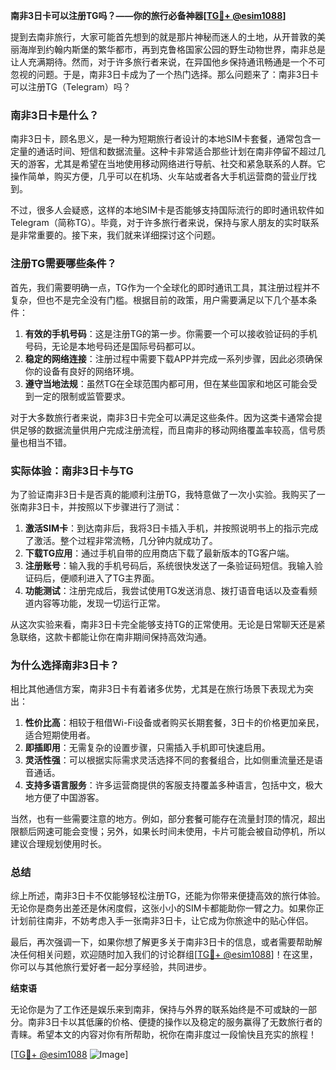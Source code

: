 **南非3日卡可以注册TG吗？——你的旅行必备神器[[TG💪+ @esim1088](https://t.me/s/esim1088)]**

提到去南非旅行，大家可能首先想到的就是那片神秘而迷人的土地，从开普敦的美丽海岸到约翰内斯堡的繁华都市，再到克鲁格国家公园的野生动物世界，南非总是让人充满期待。然而，对于许多旅行者来说，在异国他乡保持通讯畅通是一个不可忽视的问题。于是，南非3日卡成为了一个热门选择。那么问题来了：南非3日卡可以注册TG（Telegram）吗？

### 南非3日卡是什么？

南非3日卡，顾名思义，是一种为短期旅行者设计的本地SIM卡套餐，通常包含一定量的通话时间、短信和数据流量。这种卡非常适合那些计划在南非停留不超过几天的游客，尤其是希望在当地使用移动网络进行导航、社交和紧急联系的人群。它操作简单，购买方便，几乎可以在机场、火车站或者各大手机运营商的营业厅找到。

不过，很多人会疑惑，这样的本地SIM卡是否能够支持国际流行的即时通讯软件如Telegram（简称TG）。毕竟，对于许多旅行者来说，保持与家人朋友的实时联系是非常重要的。接下来，我们就来详细探讨这个问题。

### 注册TG需要哪些条件？

首先，我们需要明确一点，TG作为一个全球化的即时通讯工具，其注册过程并不复杂，但也不是完全没有门槛。根据目前的政策，用户需要满足以下几个基本条件：

1. **有效的手机号码**：这是注册TG的第一步。你需要一个可以接收验证码的手机号码，无论是本地号码还是国际号码都可以。
2. **稳定的网络连接**：注册过程中需要下载APP并完成一系列步骤，因此必须确保你的设备有良好的网络环境。
3. **遵守当地法规**：虽然TG在全球范围内都可用，但在某些国家和地区可能会受到一定的限制或监管要求。

对于大多数旅行者来说，南非3日卡完全可以满足这些条件。因为这类卡通常会提供足够的数据流量供用户完成注册流程，而且南非的移动网络覆盖率较高，信号质量也相当不错。

### 实际体验：南非3日卡与TG

为了验证南非3日卡是否真的能顺利注册TG，我特意做了一次小实验。我购买了一张南非3日卡，并按照以下步骤进行了测试：

1. **激活SIM卡**：到达南非后，我将3日卡插入手机，并按照说明书上的指示完成了激活。整个过程非常流畅，几分钟内就成功了。
2. **下载TG应用**：通过手机自带的应用商店下载了最新版本的TG客户端。
3. **注册账号**：输入我的手机号码后，系统很快发送了一条验证码短信。我输入验证码后，便顺利进入了TG主界面。
4. **功能测试**：注册完成后，我尝试使用TG发送消息、拨打语音电话以及查看频道内容等功能，发现一切运行正常。

从这次实验来看，南非3日卡完全能够支持TG的正常使用。无论是日常聊天还是紧急联络，这款卡都能让你在南非期间保持高效沟通。

### 为什么选择南非3日卡？

相比其他通信方案，南非3日卡有着诸多优势，尤其是在旅行场景下表现尤为突出：

1. **性价比高**：相较于租借Wi-Fi设备或者购买长期套餐，3日卡的价格更加亲民，适合短期使用者。
2. **即插即用**：无需复杂的设置步骤，只需插入手机即可快速启用。
3. **灵活性强**：可以根据实际需求灵活选择不同的套餐组合，比如侧重流量还是语音通话。
4. **支持多语言服务**：许多运营商提供的客服支持覆盖多种语言，包括中文，极大地方便了中国游客。

当然，也有一些需要注意的地方。例如，部分套餐可能存在流量封顶的情况，超出限额后网速可能会变慢；另外，如果长时间未使用，卡片可能会被自动停机，所以建议合理规划使用时长。

### 总结

综上所述，南非3日卡不仅能够轻松注册TG，还能为你带来便捷高效的旅行体验。无论你是商务出差还是休闲度假，这张小小的SIM卡都能助你一臂之力。如果你正计划前往南非，不妨考虑入手一张南非3日卡，让它成为你旅途中的贴心伴侣。

最后，再次强调一下，如果你想了解更多关于南非3日卡的信息，或者需要帮助解决任何相关问题，欢迎随时加入我们的讨论群组[[TG💪+ @esim1088](https://t.me/s/esim1088)]！在这里，你可以与其他旅行爱好者一起分享经验，共同进步。

**结束语**

无论你是为了工作还是娱乐来到南非，保持与外界的联系始终是不可或缺的一部分。南非3日卡以其低廉的价格、便捷的操作以及稳定的服务赢得了无数旅行者的青睐。希望本文的内容对你有所帮助，祝你在南非度过一段愉快且充实的旅程！

[[TG💪+ @esim1088](https://t.me/s/esim1088) ![Image](https://i.postimg.cc/4NQfJmqS/Snipaste-2025-05-13-00-14-12.png)]